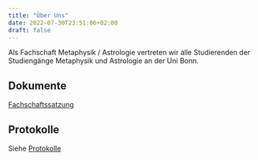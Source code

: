 ```yaml
---
title: "Über Uns"
date: 2022-07-30T23:51:06+02:00
draft: false
---
```


Als Fachschaft Metaphysik / Astrologie vertreten wir alle Studierenden der Studiengänge Metaphysik und Astrologie an der Uni Bonn.

## Dokumente

[Fachschaftssatzung](https://sp.uni-bonn.de/dokumente/idx/Satzungen/Fachschaften/FSSatzungMetaphysikAstrologie.html)

## Protokolle

Siehe [Protokolle](/ueber-uns/protokolle)

